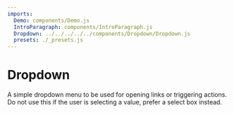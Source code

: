 ```yaml
---
imports:
  Demo: components/Demo.js
  IntroParagraph: components/IntroParagraph.js
  Dropdown: ../../../../../components/Dropdown/Dropdown.js
  presets: ./_presets.js
---
```


# Dropdown

<IntroParagraph>

A simple dropdown menu to be used for opening links or triggering actions.
Do not use this if the user is selecting a value, prefer a select box instead.

</IntroParagraph>

<Demo component={Dropdown} presets={presets} />

